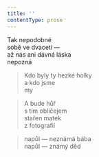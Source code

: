 ```yaml
---
title: ''
contentType: prose
---
```


  

Tak nepodobné  
sobě ve dvaceti —  
až nás ani dávná láska  
nepozná

> Kdo byly ty hezké holky  
> a kdo jsme  
> my

> A bude hůř  
> s tím obličejem  
> stařen matek  
> z fotografií

> napůl — neznámá bába  
> napůl — známý děd
